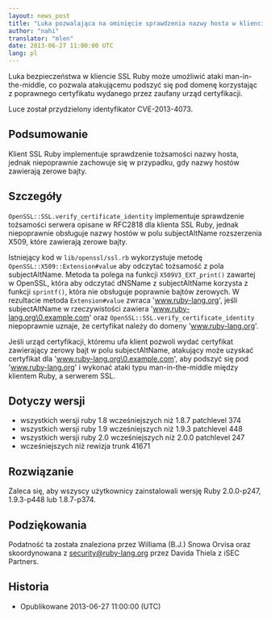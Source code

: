 ```yaml
---
layout: news_post
title: "Luka pozwalająca na ominięcie sprawdzenia nazwy hosta w kliencie SSL (CVE-2013-4073)"
author: "nahi"
translator: "mlen"
date: 2013-06-27 11:00:00 UTC
lang: pl
---
```


Luka bezpieczeństwa w kliencie SSL Ruby może umożliwić ataki man-in-the-middle,
co pozwala atakującemu podszyć się pod domenę korzystając z poprawnego
certyfikatu wydanego przez zaufany urząd certyfikacji.

Luce został przydzielony identyfikator CVE-2013-4073.

## Podsumowanie

Klient SSL Ruby implementuje sprawdzenie tożsamości nazwy hosta, jednak
niepoprawnie zachowuje się w przypadku, gdy nazwy hostów zawierają zerowe
bajty.

## Szczegóły

`OpenSSL::SSL.verify_certificate_identity` implementuje sprawdzenie tożsamości
serwera opisane w RFC2818 dla klienta SSL Ruby, jednak niepoprawnie obsługuje
nazwy hostów w polu subjectAltName rozszerzenia X509, które zawierają zerowe
bajty.

Istniejący kod w `lib/openssl/ssl.rb` wykorzystuje metodę
`OpenSSL::X509::Extension#value` aby odczytać tożsamość z pola subjectAltName.
Metoda ta polega na funkcji `X509V3_EXT_print()` zawartej w OpenSSL, która
aby odczytać dNSName z subjectAltName korzysta z funkcji `sprintf()`, która nie
obsługuje poprawnie bajtów zerowych. W rezultacie metoda `Extension#value`
zwraca 'www.ruby-lang.org', jeśli subjectAltName w rzeczywistości zawiera
'www.ruby-lang.org\0.example.com' oraz
`OpenSSL::SSL.verify_certificate_identity` niepoprawnie uznaje, że certyfikat
należy do domeny 'www.ruby-lang.org'.

Jeśli urząd certyfikacji, któremu ufa klient pozwoli wydać certyfikat
zawierający zerowy bajt w polu subjectAltName, atakujący może uzyskać
certyfikat dla 'www.ruby-lang.org\0.example.com', aby podszyć się pod
'www.ruby-lang.org' i wykonać ataki typu man-in-the-middle między klientem
Ruby, a serwerem SSL.

## Dotyczy wersji

 * wszystkich wersji ruby 1.8 wcześniejszych niż 1.8.7 patchlevel 374
 * wszystkich wersji ruby 1.9 wcześniejszych niż 1.9.3 patchlevel 448
 * wszystkich wersji ruby 2.0 wcześniejszych niż 2.0.0 patchlevel 247
 * wcześniejszych niż rewizja trunk 41671

## Rozwiązanie

Zaleca się, aby wszyscy użytkownicy zainstalowali wersję Ruby 2.0.0-p247,
1.9.3-p448 lub 1.8.7-p374.

## Podziękowania

Podatność ta została znaleziona przez Williama (B.J.) Snowa Orvisa oraz
skoordynowana z security@ruby-lang.org przez Davida Thiela z iSEC Partners.

## Historia

 * Opublikowane 2013-06-27 11:00:00 (UTC)
